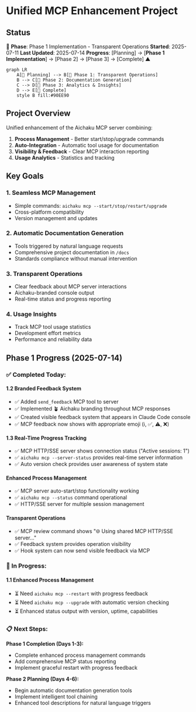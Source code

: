 # Unified MCP Enhancement Project

## Status

🌿 **Phase**: Phase 1 Implementation - Transparent Operations **Started**:
2025-07-11 **Last Updated**: 2025-07-14 **Progress**: [Planning] → [**Phase 1
Implementation**] → [Phase 2] → [Phase 3] → [Complete] ▲

```mermaid
graph LR
    A[🌱 Planning] --> B[🌿 Phase 1: Transparent Operations]
    B --> C[🌳 Phase 2: Documentation Generation]
    C --> D[🌳 Phase 3: Analytics & Insights]
    D --> E[🍃 Complete]
    style B fill:#90EE90
```

## Project Overview

Unified enhancement of the Aichaku MCP server combining:

1. **Process Management** - Better start/stop/upgrade commands
2. **Auto-Integration** - Automatic tool usage for documentation
3. **Visibility & Feedback** - Clear MCP interaction reporting
4. **Usage Analytics** - Statistics and tracking

## Key Goals

### 1. Seamless MCP Management

- Simple commands: `aichaku mcp --start/stop/restart/upgrade`
- Cross-platform compatibility
- Version management and updates

### 2. Automatic Documentation Generation

- Tools triggered by natural language requests
- Comprehensive project documentation in `/docs`
- Standards compliance without manual intervention

### 3. Transparent Operations

- Clear feedback about MCP server interactions
- Aichaku-branded console output
- Real-time status and progress reporting

### 4. Usage Insights

- Track MCP tool usage statistics
- Development effort metrics
- Performance and reliability data

## Phase 1 Progress (2025-07-14)

### ✅ Completed Today:

#### 1.2 Branded Feedback System

- ✅ Added `send_feedback` MCP tool to server
- ✅ Implemented 🪴 Aichaku branding throughout MCP responses
- ✅ Created visible feedback system that appears in Claude Code console
- ✅ MCP feedback now shows with appropriate emoji (ℹ️, ✅, ⚠️, ❌)

#### 1.3 Real-Time Progress Tracking

- ✅ MCP HTTP/SSE server shows connection status ("Active sessions: 1")
- ✅ `aichaku mcp --server-status` provides real-time server information
- ✅ Auto version check provides user awareness of system state

#### Enhanced Process Management

- ✅ MCP server auto-start/stop functionality working
- ✅ `aichaku mcp --status` command operational
- ✅ HTTP/SSE server for multiple session management

#### Transparent Operations

- ✅ MCP review command shows "🌐 Using shared MCP HTTP/SSE server..."
- ✅ Feedback system provides operation visibility
- ✅ Hook system can now send visible feedback via MCP

### 🚧 In Progress:

#### 1.1 Enhanced Process Management

- ⏳ Need `aichaku mcp --restart` with progress feedback
- ⏳ Need `aichaku mcp --upgrade` with automatic version checking
- ⏳ Enhanced status output with version, uptime, capabilities

### 📋 Next Steps:

**Phase 1 Completion (Days 1-3):**

- Complete enhanced process management commands
- Add comprehensive MCP status reporting
- Implement graceful restart with progress feedback

**Phase 2 Planning (Days 4-6):**

- Begin automatic documentation generation tools
- Implement intelligent tool chaining
- Enhanced tool descriptions for natural language triggers
